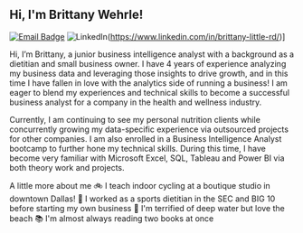 ## Hi, I'm Brittany Wehrle!

[![Email Badge](https://img.shields.io/badge/Gmail-Contact_Me-green?style=flat-square&logo=gmail&logoColor=FFFFFF&labelColor=3A3B3C&color=62F1CD)](mailto:brittanywehrle1@gmail.com) ![LinkedIn](https://img.shields.io/badge/linkedin-%230077B5.svg?style=for-the-badge&logo=linkedin&logoColor=white)(https://www.linkedin.com/in/brittany-little-rd/)]


Hi, I’m Brittany, a junior business intelligence analyst with a background as a dietitian and small business owner. I have 4 years of experience analyzing my business data and leveraging those insights to drive growth, and in this time I have fallen in love with the analytics side of running a business! I am eager to blend my experiences and technical skills to become a successful business analyst for a company in the health and wellness industry.

Currently, I am continuing to see my personal nutrition clients while concurrently growing my data-specific experience via outsourced projects for other companies. I am also enrolled in a Business Intelligence Analyst bootcamp to further hone my technical skills. During this time, I have become very familiar with Microsoft Excel, SQL, Tableau and Power BI via both theory work and projects.

A little more about me
🚲 I teach indoor cycling at a boutique studio in downtown Dallas!
🍎 I worked as a sports dietitian in the SEC and BIG 10 before starting my own business
🌊 I'm terrified of deep water but love the beach
📚 I'm almost always reading two books at once
